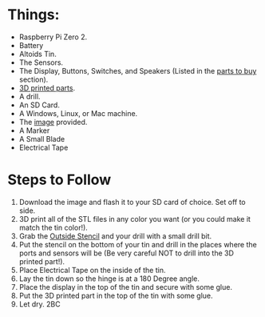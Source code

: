 # Things:
- Raspberry Pi Zero 2.
- Battery
- Altoids Tin.
- The Sensors.
- The Display, Buttons, Switches, and Speakers (Listed in the [parts to buy](p2b) section).
- [3D printed parts](stls).
- A drill.
- An SD Card.
- A Windows, Linux, or Mac machine.
- The [image](Alto.img) provided.
- A Marker
- A Small Blade
- Electrical Tape

# Steps to Follow
1. Download the image and flash it to your SD card of choice. Set off to side.
2. 3D print all of the STL files in any color you want (or you could make it match the tin color!).
3. Grab the [Outside Stencil](stls/outside_stencil.stl) and your drill with a small drill bit.
4. Put the stencil on the bottom of your tin and drill in the places where the ports and sensors will be (Be very careful NOT to drill into the 3D printed part!).
5. Place Electrical Tape on the inside of the tin.
6. Lay the tin down so the hinge is at a 180 Degree angle.
7. Place the display in the top of the tin and secure with some glue.
8. Put the 3D printed part in the top of the tin with some glue.
9. Let dry.
2BC
